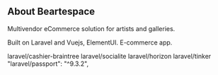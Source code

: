

## About Beartespace

Multivendor eCommerce solution for artists and galleries.

Built on Laravel and Vuejs, ElementUI. E-commerce app.

laravel/cashier-braintree
laravel/socialite
laravel/horizon
laravel/tinker
"laravel/passport": "^9.3.2",